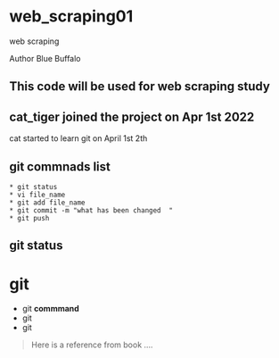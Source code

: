 # web_scraping01
web scraping

Author Blue Buffalo

## This code will be used for web scraping study

## cat_tiger joined the project on Apr 1st 2022
cat started to learn git on April 1st 2th

## git commnads list
```
* git status            
* vi file_name
* git add file_name
* git commit -m "what has been changed  "
* git push
```




## git status
# git
* git **commmand**
* git
* git

> Here is a reference from book ....








